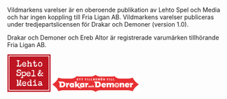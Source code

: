 Vildmarkens varelser är en oberoende publikation av Lehto Spel och Media och har ingen koppling till Fria Ligan AB. Vildmarkens varelser publiceras under tredjepartslicensen för Drakar och Demoner (version 1.0). 

Drakar och Demoner och Ereb Altor är registrerade varumärken tillhörande Fria Ligan AB.

<img src="https://github.com/Rangertheman/vildmarkens-varelser/blob/master/img/Lehto%20Spel%20och%20Media%20barn%20ungdom.png" alt="Lehto Spel och Media" width="20%" height="20%">

<img src="https://github.com/Rangertheman/vildmarkens-varelser/blob/master/img/Drakar-och-Demoner-licenslogo-rod.png" alt="Drakar och Demoner licenslogo" width="40%" height="40%">
